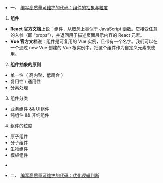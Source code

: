 <!--
 * @Descripttion: 
 * @version: 
 * @Author: shenjia
 * @Date: 2020-12-02 22:16:37
 * @LastEditors: shenjia
 * @LastEditTime: 2020-12-02 22:30:40
-->
- 一、 [编写高质量可维护的代码：组件的抽象与粒度](https://juejin.cn/post/6901210381574733832)

1. **组件**
  - **React 官方文档**上说：组件，从概念上类似于 JavaScript 函数。它接受任意的入参（即 “props”），并返回用于描述页面展示内容的 React 元素。
  - **Vue 官方文档**说：组件是可复用的 Vue 实例，且带有一个名字。我们可以在一个通过 new Vue 创建的 Vue 根实例中，把这个组件作为自定义元素来使用。

2. **组件抽象的原则**
  - 单一性（ 高内聚，低耦合 ）
  - 复用性 / 通用性
  - 分离处理
  
3. 组件分类
  - 业务组件 && UI组件
  - 纯组件 && 非纯组件

4. 组件的粒度
  - 原子组件
  - 分子组件
  - 生物组件
  - 模板组件

*
- 二、 [编写高质量可维护的代码：优化逻辑判断](https://juejin.cn/post/6859125809655840776)

